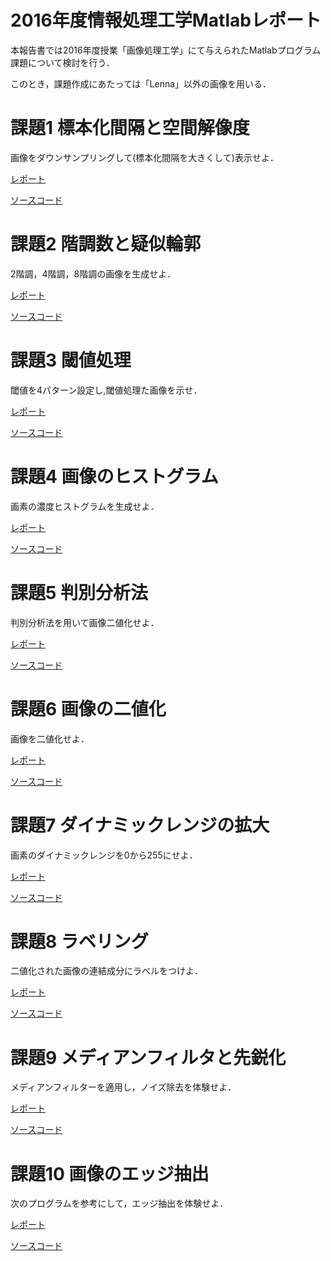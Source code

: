 # 2016年度情報処理工学Matlabレポート
本報告書では2016年度授業「画像処理工学」にて与えられたMatlabプログラム課題について検討を行う．

このとき，課題作成にあたっては「Lenna」以外の画像を用いる．

# 課題1 標本化間隔と空間解像度
画像をダウンサンプリングして(標本化間隔を大きくして)表示せよ．

[レポート](https://github.com/HackMasegawa/lecture_image_processing/blob/master/kadai01/kadai1.md)

[ソースコード](https://github.com/HackMasegawa/lecture_image_processing/blob/master/kadai01/kadai1.m)

# 課題2 階調数と疑似輪郭
2階調，4階調，8階調の画像を生成せよ．

[レポート](https://github.com/HackMasegawa/lecture_image_processing/blob/master/kadai02/kadai2.md)

[ソースコード](https://github.com/HackMasegawa/lecture_image_processing/blob/master/kadai02/kadai2.m)

# 課題3 閾値処理
閾値を4パターン設定し,閾値処理た画像を示せ．

[レポート](https://github.com/HackMasegawa/lecture_image_processing/blob/master/kadai03/kadai3.md)

[ソースコード](https://github.com/HackMasegawa/lecture_image_processing/blob/master/kadai03/kadai3.m)

# 課題4 画像のヒストグラム
画素の濃度ヒストグラムを生成せよ．

[レポート](https://github.com/HackMasegawa/lecture_image_processing/blob/master/kadai04/kadai4.md)

[ソースコード](https://github.com/HackMasegawa/lecture_image_processing/blob/master/kadai04/kadai4.m)

# 課題5 判別分析法
判別分析法を用いて画像二値化せよ．

[レポート](https://github.com/HackMasegawa/lecture_image_processing/blob/master/kadai05/kadai5.md)

[ソースコード](https://github.com/HackMasegawa/lecture_image_processing/blob/master/kadai05/kadai5.m)

# 課題6 画像の二値化
画像を二値化せよ．

[レポート](https://github.com/HackMasegawa/lecture_image_processing/blob/master/kadai06/kadai6.md)

[ソースコード](https://github.com/HackMasegawa/lecture_image_processing/blob/master/kadai06/kadai6.m)

# 課題7 ダイナミックレンジの拡大
画素のダイナミックレンジを0から255にせよ．

[レポート](https://github.com/HackMasegawa/lecture_image_processing/blob/master/kadai07/kadai7.md)

[ソースコード](https://github.com/HackMasegawa/lecture_image_processing/blob/master/kadai07/kadai7.m)

# 課題8 ラベリング
二値化された画像の連結成分にラベルをつけよ．

[レポート](https://github.com/HackMasegawa/lecture_image_processing/blob/master/kadai08/kadai8.md)

[ソースコード](https://github.com/HackMasegawa/lecture_image_processing/blob/master/kadai08/kadai8.m)

# 課題9 メディアンフィルタと先鋭化
メディアンフィルターを適用し，ノイズ除去を体験せよ．

[レポート](https://github.com/HackMasegawa/lecture_image_processing/blob/master/kadai09/kadai9.md)

[ソースコード](https://github.com/HackMasegawa/lecture_image_processing/blob/master/kadai09/kadai9.m)

# 課題10 画像のエッジ抽出 
次のプログラムを参考にして，エッジ抽出を体験せよ． 

[レポート](https://github.com/HackMasegawa/lecture_image_processing/blob/master/kadai10/kadai10.md)

[ソースコード](https://github.com/HackMasegawa/lecture_image_processing/blob/master/kadai10/kadai10.m)


<!--
(参考)Matlab入門  
http://www.ns.kogakuin.ac.jp/~ct13050/johogaku/2-2.matlab_getstart.pdf

例えば，このようにしてレポートを作成することが可能です．  
https://github.com/mackhasegawa/lecture_image_processing/blob/master/kadai1.md


フリー素材
- https://www.pakutaso.com/ 
- フリー素材アイドル「MIKA☆RIKA」 http://mika-rika-free.jp/
-->
